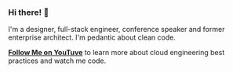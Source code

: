### Hi there! 👋

I'm a designer, full-stack engineer, conference speaker and former enterprise architect. I'm pedantic about clean code. 

**[Follow Me on YouTuve](https://www.youtube.com/channel/UCIEB4YTb873fpFi7vyi_p0w)** to learn more about cloud engineering best practices and watch me code.

